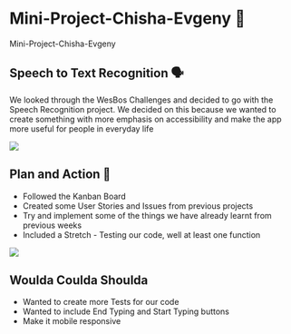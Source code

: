 # Mini-Project-Chisha-Evgeny 📘
Mini-Project-Chisha-Evgeny

## Speech to Text Recognition 🗣️
We looked through the WesBos Challenges and decided to go with the Speech Recognition project. We decided on this because we wanted to create something with more emphasis on accessibility and make the app more useful for people in everyday life

![](https://media2.giphy.com/media/3o6Zt6tIum2ZwBzlWE/200.gif)

## Plan and Action 📝
 - Followed the Kanban Board
 - Created some User Stories and Issues from previous projects
 - Try and implement some of the things we have already learnt from previous weeks
 - Included a Stretch - Testing our code, well at least one function

![](https://media.tenor.com/images/5283f530ead707d7f747262d632be43a/tenor.gif)

## Woulda Coulda Shoulda
 - Wanted to create more Tests for our code
 - Wanted to include End Typing and Start Typing buttons 
 - Make it mobile responsive
